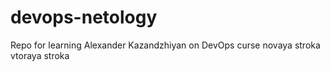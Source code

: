 # devops-netology
Repo for learning Alexander Kazandzhiyan on DevOps curse
novaya stroka
vtoraya stroka
